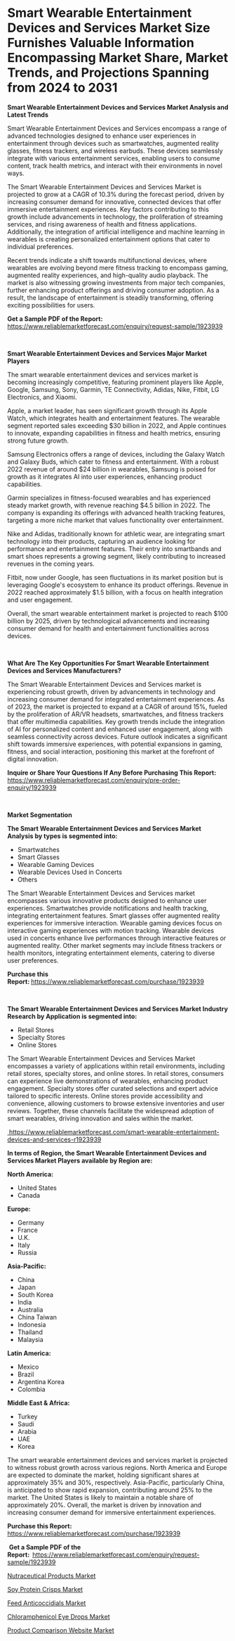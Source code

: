 <p><h1>Smart Wearable Entertainment Devices and Services Market Size Furnishes Valuable Information Encompassing Market Share, Market Trends, and Projections Spanning from 2024 to 2031</h1></p><p><strong>Smart Wearable Entertainment Devices and Services Market Analysis and Latest Trends</strong></p>
<p><p>Smart Wearable Entertainment Devices and Services encompass a range of advanced technologies designed to enhance user experiences in entertainment through devices such as smartwatches, augmented reality glasses, fitness trackers, and wireless earbuds. These devices seamlessly integrate with various entertainment services, enabling users to consume content, track health metrics, and interact with their environments in novel ways.</p><p>The Smart Wearable Entertainment Devices and Services Market is projected to grow at a CAGR of 10.3% during the forecast period, driven by increasing consumer demand for innovative, connected devices that offer immersive entertainment experiences. Key factors contributing to this growth include advancements in technology, the proliferation of streaming services, and rising awareness of health and fitness applications. Additionally, the integration of artificial intelligence and machine learning in wearables is creating personalized entertainment options that cater to individual preferences.</p><p>Recent trends indicate a shift towards multifunctional devices, where wearables are evolving beyond mere fitness tracking to encompass gaming, augmented reality experiences, and high-quality audio playback. The market is also witnessing growing investments from major tech companies, further enhancing product offerings and driving consumer adoption. As a result, the landscape of entertainment is steadily transforming, offering exciting possibilities for users.</p></p>
<p><strong>Get a Sample PDF of the Report:&nbsp;</strong> <a href="https://www.reliablemarketforecast.com/enquiry/request-sample/1923939?utm_campaign=1745&utm_medium=2&utm_source=Github&utm_content=ia&utm_term=24102024&utm_id=smart-wearable-entertainment-devices-and-services">https://www.reliablemarketforecast.com/enquiry/request-sample/1923939</a></p>
<p>&nbsp;</p>
<p><strong>Smart Wearable Entertainment Devices and Services Major Market Players</strong></p>
<p><p>The smart wearable entertainment devices and services market is becoming increasingly competitive, featuring prominent players like Apple, Google, Samsung, Sony, Garmin, TE Connectivity, Adidas, Nike, Fitbit, LG Electronics, and Xiaomi. </p><p>Apple, a market leader, has seen significant growth through its Apple Watch, which integrates health and entertainment features. The wearable segment reported sales exceeding $30 billion in 2022, and Apple continues to innovate, expanding capabilities in fitness and health metrics, ensuring strong future growth.</p><p>Samsung Electronics offers a range of devices, including the Galaxy Watch and Galaxy Buds, which cater to fitness and entertainment. With a robust 2022 revenue of around $24 billion in wearables, Samsung is poised for growth as it integrates AI into user experiences, enhancing product capabilities.</p><p>Garmin specializes in fitness-focused wearables and has experienced steady market growth, with revenue reaching $4.5 billion in 2022. The company is expanding its offerings with advanced health tracking features, targeting a more niche market that values functionality over entertainment.</p><p>Nike and Adidas, traditionally known for athletic wear, are integrating smart technology into their products, capturing an audience looking for performance and entertainment features. Their entry into smartbands and smart shoes represents a growing segment, likely contributing to increased revenues in the coming years.</p><p>Fitbit, now under Google, has seen fluctuations in its market position but is leveraging Google's ecosystem to enhance its product offerings. Revenue in 2022 reached approximately $1.5 billion, with a focus on health integration and user engagement.</p><p>Overall, the smart wearable entertainment market is projected to reach $100 billion by 2025, driven by technological advancements and increasing consumer demand for health and entertainment functionalities across devices.</p></p>
<p>&nbsp;</p>
<p><strong>What Are The Key Opportunities For Smart Wearable Entertainment Devices and Services Manufacturers?</strong></p>
<p><p>The Smart Wearable Entertainment Devices and Services market is experiencing robust growth, driven by advancements in technology and increasing consumer demand for integrated entertainment experiences. As of 2023, the market is projected to expand at a CAGR of around 15%, fueled by the proliferation of AR/VR headsets, smartwatches, and fitness trackers that offer multimedia capabilities. Key growth trends include the integration of AI for personalized content and enhanced user engagement, along with seamless connectivity across devices. Future outlook indicates a significant shift towards immersive experiences, with potential expansions in gaming, fitness, and social interaction, positioning this market at the forefront of digital innovation.</p></p>
<p><strong>Inquire or Share Your Questions If Any Before Purchasing This Report:</strong> <a href="https://www.reliablemarketforecast.com/enquiry/pre-order-enquiry/1923939?utm_campaign=1745&utm_medium=2&utm_source=Github&utm_content=ia&utm_term=24102024&utm_id=smart-wearable-entertainment-devices-and-services">https://www.reliablemarketforecast.com/enquiry/pre-order-enquiry/1923939</a></p>
<p>&nbsp;</p>
<p><strong>Market Segmentation</strong></p>
<p><strong>The Smart Wearable Entertainment Devices and Services Market Analysis by types is segmented into:</strong></p>
<p><ul><li>Smartwatches</li><li>Smart Glasses</li><li>Wearable Gaming Devices</li><li>Wearable Devices Used in Concerts</li><li>Others</li></ul></p>
<p><p>The Smart Wearable Entertainment Devices and Services market encompasses various innovative products designed to enhance user experiences. Smartwatches provide notifications and health tracking, integrating entertainment features. Smart glasses offer augmented reality experiences for immersive interaction. Wearable gaming devices focus on interactive gaming experiences with motion tracking. Wearable devices used in concerts enhance live performances through interactive features or augmented reality. Other market segments may include fitness trackers or health monitors, integrating entertainment elements, catering to diverse user preferences.</p></p>
<p><strong>Purchase this Report:&nbsp;</strong><a href="https://www.reliablemarketforecast.com/purchase/1923939?utm_campaign=1745&utm_medium=2&utm_source=Github&utm_content=ia&utm_term=24102024&utm_id=smart-wearable-entertainment-devices-and-services">https://www.reliablemarketforecast.com/purchase/1923939</a></p>
<p>&nbsp;</p>
<p><strong>The Smart Wearable Entertainment Devices and Services Market Industry Research by Application is segmented into:</strong></p>
<p><ul><li>Retail Stores</li><li>Specialty Stores</li><li>Online Stores</li></ul></p>
<p><p>The Smart Wearable Entertainment Devices and Services Market encompasses a variety of applications within retail environments, including retail stores, specialty stores, and online stores. In retail stores, consumers can experience live demonstrations of wearables, enhancing product engagement. Specialty stores offer curated selections and expert advice tailored to specific interests. Online stores provide accessibility and convenience, allowing customers to browse extensive inventories and user reviews. Together, these channels facilitate the widespread adoption of smart wearables, driving innovation and sales within the market.</p></p>
<p><a href="https://www.reliablemarketforecast.com/smart-wearable-entertainment-devices-and-services-r1923939?utm_campaign=1745&utm_medium=2&utm_source=Github&utm_content=ia&utm_term=24102024&utm_id=smart-wearable-entertainment-devices-and-services">&nbsp;https://www.reliablemarketforecast.com/smart-wearable-entertainment-devices-and-services-r1923939</a></p>
<p><strong>In terms of Region, the Smart Wearable Entertainment Devices and Services Market Players available by Region are:</strong></p>
<p>
    <p> <strong> North America: </strong>
        <ul>
            <li>United States</li>
            <li>Canada</li>
        </ul>
        </p> 
    <p> <strong> Europe: </strong>
        <ul>
            <li>Germany</li>
            <li>France</li>
            <li>U.K.</li>
            <li>Italy</li>
            <li>Russia</li>
        </ul>
        </p> 
    <p> <strong> Asia-Pacific: </strong>
        <ul>
            <li>China</li>
            <li>Japan</li>
            <li>South Korea</li>
            <li>India</li>
            <li>Australia</li>
            <li>China Taiwan</li>
            <li>Indonesia</li>
            <li>Thailand</li>
            <li>Malaysia</li>
        </ul>
        </p> 
    <p> <strong> Latin America: </strong>
        <ul>
            <li>Mexico</li>
            <li>Brazil</li>
            <li>Argentina Korea</li>
            <li>Colombia</li>
        </ul>
        </p> 
    <p> <strong> Middle East & Africa: </strong>
        <ul>
            <li>Turkey</li>
            <li>Saudi</li>
            <li>Arabia</li>
            <li>UAE</li>
            <li>Korea</li>
        </ul>
    </p>
    </p>
<p><p>The smart wearable entertainment devices and services market is projected to witness robust growth across various regions. North America and Europe are expected to dominate the market, holding significant shares at approximately 35% and 30%, respectively. Asia-Pacific, particularly China, is anticipated to show rapid expansion, contributing around 25% to the market. The United States is likely to maintain a notable share of approximately 20%. Overall, the market is driven by innovation and increasing consumer demand for immersive entertainment experiences.</p></p>
<p><strong>Purchase this Report: </strong><a href="https://www.reliablemarketforecast.com/purchase/1923939?utm_campaign=1745&utm_medium=2&utm_source=Github&utm_content=ia&utm_term=24102024&utm_id=smart-wearable-entertainment-devices-and-services">https://www.reliablemarketforecast.com/purchase/1923939</a></p>
<p>&nbsp;<strong>Get a Sample PDF of the Report:&nbsp;&nbsp;</strong><a href="https://www.reliablemarketforecast.com/enquiry/request-sample/1923939?utm_campaign=1745&utm_medium=2&utm_source=Github&utm_content=ia&utm_term=24102024&utm_id=smart-wearable-entertainment-devices-and-services">https://www.reliablemarketforecast.com/enquiry/request-sample/1923939</a></p>
<p><strong></strong></p>
<p><p><a href="https://www.linkedin.com/pulse/nutraceutical-products-market-velocity-52-cagr-trajectory-2024-2031-sukxe?utm_campaign=1745&utm_medium=2&utm_source=Github&utm_content=ia&utm_term=24102024&utm_id=smart-wearable-entertainment-devices-and-services">Nutraceutical Products Market</a></p><p><a href="https://www.linkedin.com/pulse/global-soy-protein-crisps-market-opportunities-forecast-period-6nihe?utm_campaign=1745&utm_medium=2&utm_source=Github&utm_content=ia&utm_term=24102024&utm_id=smart-wearable-entertainment-devices-and-services">Soy Protein Crisps Market</a></p><p><a href="https://www.linkedin.com/pulse/deep-dive-feed-anticoccidials-market-itstrends-segmentation-competitive-c3soe?utm_campaign=1745&utm_medium=2&utm_source=Github&utm_content=ia&utm_term=24102024&utm_id=smart-wearable-entertainment-devices-and-services">Feed Anticoccidials Market</a></p><p><a href="https://www.linkedin.com/pulse/global-chloramphenicol-eye-drops-nexus-sector-confluences-regional-h3rue?utm_campaign=1745&utm_medium=2&utm_source=Github&utm_content=ia&utm_term=24102024&utm_id=smart-wearable-entertainment-devices-and-services">Chloramphenicol Eye Drops Market</a></p><p><a href="https://www.linkedin.com/pulse/product-comparison-website-market-evolution-global-trends-bwmke?utm_campaign=1745&utm_medium=2&utm_source=Github&utm_content=ia&utm_term=24102024&utm_id=smart-wearable-entertainment-devices-and-services">Product Comparison Website Market</a></p></p>